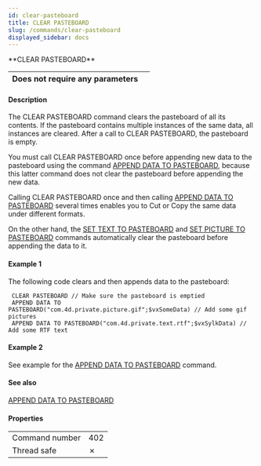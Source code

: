 ```yaml
---
id: clear-pasteboard
title: CLEAR PASTEBOARD
slug: /commands/clear-pasteboard
displayed_sidebar: docs
---
```


<!--REF #_command_.CLEAR PASTEBOARD.Syntax-->**CLEAR PASTEBOARD**<!-- END REF-->
<!--REF #_command_.CLEAR PASTEBOARD.Params-->
| Does not require any parameters |  |
| --- | --- |

<!-- END REF-->

#### Description 

<!--REF #_command_.CLEAR PASTEBOARD.Summary-->The CLEAR PASTEBOARD command clears the pasteboard of all its contents.<!-- END REF--> If the pasteboard contains multiple instances of the same data, all instances are cleared. After a call to CLEAR PASTEBOARD, the pasteboard is empty.

You must call CLEAR PASTEBOARD once before appending new data to the pasteboard using the command [APPEND DATA TO PASTEBOARD](append-data-to-pasteboard.md), because this latter command does not clear the pasteboard before appending the new data. 

Calling CLEAR PASTEBOARD once and then calling [APPEND DATA TO PASTEBOARD](append-data-to-pasteboard.md) several times enables you to Cut or Copy the same data under different formats.

On the other hand, the [SET TEXT TO PASTEBOARD](set-text-to-pasteboard.md) and [SET PICTURE TO PASTEBOARD](set-picture-to-pasteboard.md) commands automatically clear the pasteboard before appending the data to it.

#### Example 1 

The following code clears and then appends data to the pasteboard:

```4d
 CLEAR PASTEBOARD // Make sure the pasteboard is emptied
 APPEND DATA TO PASTEBOARD("com.4d.private.picture.gif";$vxSomeData) // Add some gif pictures
 APPEND DATA TO PASTEBOARD("com.4d.private.text.rtf";$vxSylkData) // Add some RTF text
```

#### Example 2 

See example for the [APPEND DATA TO PASTEBOARD](append-data-to-pasteboard.md) command.

#### See also 

[APPEND DATA TO PASTEBOARD](append-data-to-pasteboard.md)  

#### Properties

|  |  |
| --- | --- |
| Command number | 402 |
| Thread safe | &cross; |


